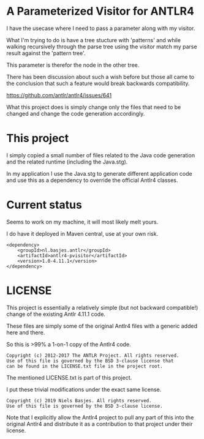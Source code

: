 # A Parameterized Visitor for ANTLR4 
I have the usecase where I need to pass a parameter along with my visitor.

What I'm trying to do is have a tree stucture with 'patterns' and while walking recursively through 
the parse tree using the visitor match my parse result against the 'pattern tree'.

This parameter is therefor the node in the other tree.

There has been discussion about such a wish before but those all came to the conclusion that such a feature would break backwards compatibility.

https://github.com/antlr/antlr4/issues/641

What this project does is simply change only the files that need to be changed and change the code generation accordingly.

# This project
I simply copied a small number of files related to the Java code generation and the related runtime (including the Java.stg).

In my application I use the Java.stg to generate different application code and 
use this as a dependency to override the official Antlr4 classes.

# Current status
Seems to work on my machine, it will most likely melt yours.

I do have it deployed in Maven central, use at your own risk.


    <dependency>
        <groupId>nl.basjes.antlr</groupId>
        <artifactId>antlr4-pvisitor</artifactId>
        <version>1.0-4.11.1</version>
    </dependency>


# LICENSE
This project is essentially a relatively simple (but not backward compatible!) change of the existing Antlr 4.11.1 code.

These files are simply some of the original Antlr4 files with a generic added here and there.

So this is >99% a 1-on-1 copy of the Antlr4 code.

    Copyright (c) 2012-2017 The ANTLR Project. All rights reserved.
    Use of this file is governed by the BSD 3-clause license that
    can be found in the LICENSE.txt file in the project root.

The mentioned LICENSE.txt is part of this project.

I put these trivial modifications under the exact same license.

    Copyright (c) 2019 Niels Basjes. All rights reserved.
    Use of this file is governed by the BSD 3-clause license. 

Note that I explicitly allow the Antlr4 project to pull any part of this into the original Antlr4 
and distribute it as a contribution to that project under their license.
